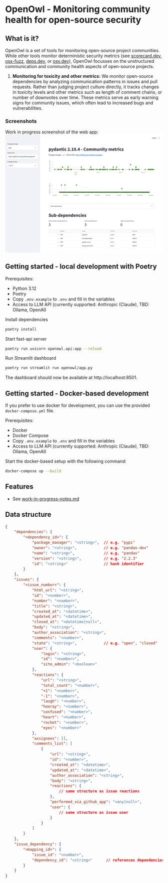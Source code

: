 # OpenOwl - Monitoring community health for open-source security

## What is it?

OpenOwl is a set of tools for monitoring open-source project communities. While other tools monitor deterministic security metrics (see [scorecard.dev](https://scorecard.dev), [oss-fuzz](https://github.com/google/oss-fuzz?tab=readme-ov-file), [deps.dev](https://deps.dev), or [osv.dev](https://osv.dev)), OpenOwl focusses on the unstructured communication and community health aspects of open-source projects. 

1. **Monitoring for toxicity and other metrics:** We monitor open-source dependencies by analyzing communication patterns in issues and pull requests. Rather than judging project culture directly, it tracks changes in toxicity levels and other metrics such as length of comment chains, or number of downvotes over time. These metrics serve as early warning signs for community issues, which often lead to increased bugs and vulnerabilities.

### Screenshots
Work in progress screenshot of the web app:
![Screenshot web app](assets/streamlit-screenshot.png)

## Getting started - local development with Poetry

Prerequisites:
- Python 3.12
- Poetry
- Copy `.env.example` to `.env` and fill in the variables
- Access to LLM API (currently supported: Anthropic (Claude), TBD: Ollama, OpenAI)

Install dependencies
```Bash
poetry install
```

Start fast-api server
```Bash
poetry run uvicorn openowl.api:app --reload
```

Run Streamlit dashboard
```Bash
poetry run streamlit run openowl/app.py 
```
The dashboard should now be available at http://localhost:8501.

## Getting started - Docker-based development

If you prefer to use docker for development, you can use the provided `docker-compose.yml` file.

Prerequisites:
- Docker
- Docker Compose
- Copy `.env.example` to `.env` and fill in the variables
- Access to LLM API (currently supported: Anthropic (Claude), TBD: Ollama, OpenAI)

Start the docker-based setup with the following command:
```bash
docker-compose up --build
```


## Features 
- See [work-in-progress-notes.md](work-in-progress-notes.md)

## Data structure
```Json
{
    "dependencies": {
        "<dependency_id>": {
            "package_manager": "<string>",  // e.g. "pypi"
            "owner": "<string>",            // e.g. "pandas-dev"
            "name": "<string>",             // e.g. "pandas"
            "version": "<string>",          // e.g. "2.2.3"
            "id": "<string>"                // hash identifier
        }
    },
    "issues": {
        "<issue_number>": {
            "html_url": "<string>",
            "id": "<number>",
            "number": "<number>",
            "title": "<string>",
            "created_at": "<datetime>",
            "updated_at": "<datetime>",
            "closed_at": "<datetime|null>",
            "body": "<string>",
            "author_association": "<string>",
            "comments": "<number>",
            "state": "<string>",            // e.g. "open", "closed"
            "user": {
                "login": "<string>",
                "id": "<number>",
                "site_admin": "<boolean>"
            },
            "reactions": {
                "url": "<string>",
                "total_count": "<number>",
                "+1": "<number>",
                "-1": "<number>",
                "laugh": "<number>",
                "hooray": "<number>",
                "confused": "<number>",
                "heart": "<number>",
                "rocket": "<number>",
                "eyes": "<number>"
            },
            "assignees": [],
            "comments_list": [
                {
                    "url": "<string>",
                    "id": "<number>",
                    "created_at": "<datetime>",
                    "updated_at": "<datetime>",
                    "author_association": "<string>",
                    "body": "<string>",
                    "reactions": {
                        // same structure as issue reactions
                    },
                    "performed_via_github_app": "<any|null>",
                    "user": {
                        // same structure as issue user
                    }
                }
            ]
        }
    },
    "issue_dependency": {
        "<mapping_id>": {
            "issue_id": "<number>",
            "dependency_id": "<string>"      // references dependencies[x].id
        }
    }
}
```
